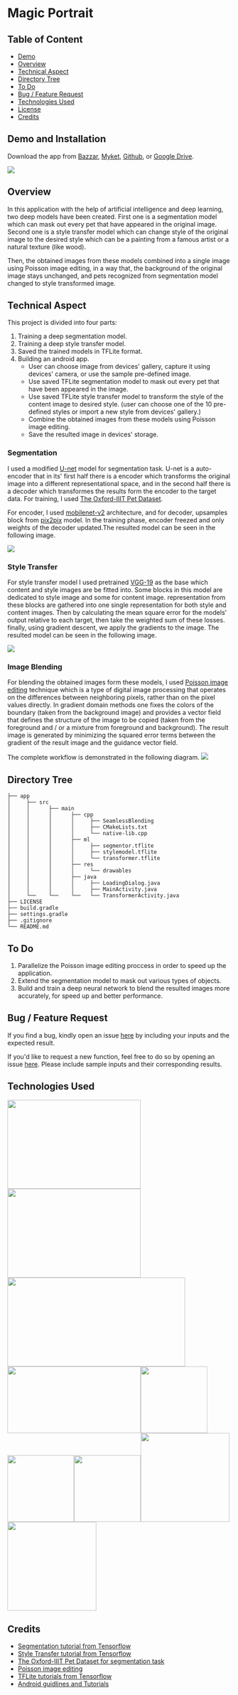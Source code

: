 # Magic Portrait

## Table of Content
* [Demo](#demo-and-installation)
* [Overview](#overview)
* [Technical Aspect](#technical-aspect)
* [Directory Tree](#directory-tree)
* [To Do](#to-do)
* [Bug / Feature Request](#bug--feature-request)
* [Technologies Used](#technologies-used)
* [License](#license)
* [Credits](#credits)


## Demo and Installation
Download the app from [Bazzar](), [Myket](), [Github](), or [Google Drive](https://drive.google.com/file/d/1_9cmIjUrZ369ZzrYRbzZt7MwmEX-suXW/view?usp=sharing). 

![](images/demo.png)

## Overview
In this application with the help of artificial intelligence and deep learning, two deep models have been created. First one is a segmentation model which can mask out every pet that have appeared in the original image. Second one is a style transfer model which can change style of the original image to the desired style which can be a painting from a famous artist or a natural texture (like wood).

Then, the obtained images from these models combined into a single image using Poisson image editing, in a way that, the background of the original image stays unchanged, and pets recognized from segmentation model changed to style transformed image.

## Technical Aspect
This project is divided into four parts:
1. Training a deep segmentation model.
2. Training a deep style transfer model.
3. Saved the trained models in TFLite format.
4. Building an android app.
    - User can choose image from devices' gallery, capture it using devices' camera, or use the sample pre-defined image.
    - Use saved TFLite segmentation model to mask out every pet that have been appeared in the image.
    - Use saved TFLite style transfer model to transform the style of the content image to desired style. (user can choose one of the 10 pre-defined styles or import a new style from devices' gallery.)
    - Combine the obtained images from these models using Poisson image editing.
    - Save the resulted image in devices' storage.

### Segmentation
I used a modified [U-net](https://en.wikipedia.org/wiki/U-Net) model for segmentation task. U-net is a auto-encoder that in its' first half there is a encoder which transforms the original image into a different representational space, and in the second half there is a decoder which transformes the results form the encoder to the target data. For training, I used [The Oxford-IIIT Pet Dataset](https://www.robots.ox.ac.uk/~vgg/data/pets/).

For encoder, I used [mobilenet-v2](https://arxiv.org/abs/1801.04381) architecture, and for decoder, upsamples block from [pix2pix](https://arxiv.org/abs/1611.07004) model. In the training phase, encoder freezed and only weights of the decoder updated.The resulted model can be seen in the following image.

![](images/model-segmentation.png)

### Style Transfer
For style transfer model I used pretrained [VGG-19](https://arxiv.org/abs/1409.1556) as the base which content and style images are be fitted into. Some blocks in this model are dedicated to style image and some for content image. representation from these blocks are gathered into one single representation for both style and content images. Then by calculating the mean square error for the models' output relative to each target, then take the weighted sum of these losses. finally, using gradient descent, we apply the gradients to the image. The resulted model can be seen in the following image.

![](images/model-style-transfer.png)

### Image Blending
For blending the obtained images form these models, I used [Poisson image editing](https://en.wikipedia.org/wiki/Gradient-domain_image_processing#:~:text=Gradient%20domain%20image%20processing%2C%20also,on%20the%20pixel%20values%20directly.) technique which is a type of digital image processing that operates on the differences between neighboring pixels, rather than on the pixel values directly.  In gradient domain methods one fixes the colors of the boundary (taken from the background image) and provides a vector field that defines the structure of the image to be copied (taken from the foreground and / or a mixture from foreground and background). The result image is generated by minimizing the squared error terms between the gradient of the result image and the guidance vector field.

The complete workflow is demonstrated in the following diagram.
![](images/diagram.png)

## Directory Tree
```
├── app 
│     ├── src
│     │      ├── main
│     │      │      ├── cpp
│     │      │      │     ├── SeamlessBlending
│     │      │      │     ├── CMakeLists.txt
│     │      │      │     └── native-lib.cpp
│     │      │      ├── ml
│     │      │      │     ├── segmentor.tflite
│     │      │      │     ├── stylemodel.tflite
│     │      │      │     └── transformer.tflite
│     │      │      ├── res
│     │      │      │     └── drawables
│     │      │      ├── java
│     │      │      │     ├── LoadingDialog.java
│     │      │      │     ├── MainActivity.java
│     └──    └──    └──   └── TransformerActivity.java
├── LICENSE
├── build.gradle
├── settings.gradle
├── .gitignore
└── README.md
```

## To Do
1. Parallelize the Poisson image editing proccess in order to speed up the application.
2. Extend the segmentation model to mask out various types of objects.
3. Build and train a deep neural network to blend the resulted images more accurately, for speed up and better performance.

## Bug / Feature Request
If you find a bug, kindly open an issue [here](https://github.com/Abtinmy/magic-portrait/issues/new) by including your inputs and the expected result.

If you'd like to request a new function, feel free to do so by opening an issue [here](https://github.com/Abtinmy/magic-portrait/issues/new). Please include sample inputs and their corresponding results.

## Technologies Used

<img src="images/tensorflow.png" width="300px" height="200px"><img src="images/tflite.png" width="300px" height="200px"><img src="images/python.png" width="400px" height="200px"><img src="images/keras.png" width="300px" height="150px"><img src="images/java.png" width="150px" height="150px"><img src="images/cpp.png" width="150px" height="150px"><img src="images/opencv.png" width="150px" height="150px"><img src="images/Eigen.png" width="200px" height="200px"><img src="images/android.png" width="200px" height="200px">

## Credits
- [Segmentation tutorial from Tensorflow](https://www.tensorflow.org/tutorials/images/segmentation)
- [Style Transfer tutorial from Tensorflow](https://www.tensorflow.org/tutorials/generative/style_transfer)
- [The Oxford-IIIT Pet Dataset for segmentation task](https://www.robots.ox.ac.uk/~vgg/data/pets/)
- [Poisson image editing](https://github.com/cheind/poisson-image-editing)
- [TFLite tutorials from Tensorflow](https://www.tensorflow.org/lite/models)
- [Android guidlines and Tutorials](https://developer.android.com/docs)
